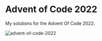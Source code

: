 # Advent of Code 2022

My solutions for the Advent Of Code 2022. 

![advent-of-code-2022](https://user-images.githubusercontent.com/82205775/205459591-1a8af832-fcf1-4554-80a5-7313c77100de.png)
